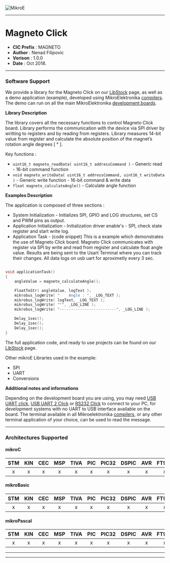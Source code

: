 ![MikroE](http://www.mikroe.com/img/designs/beta/logo_small.png)

---

# Magneto Click

- **CIC Prefix**  : MAGNETO
- **Author**      : Nenad Filipovic
- **Verison**     : 1.0.0
- **Date**        : Oct 2018.

---

### Software Support

We provide a library for the Magneto Click on our [LibStock](https://libstock.mikroe.com/projects/view/1681/magneto-click) 
page, as well as a demo application (example), developed using MikroElektronika 
[compilers](http://shop.mikroe.com/compilers). The demo can run on all the main 
MikroElektronika [development boards](http://shop.mikroe.com/development-boards).

**Library Description**

The library covers all the necessary functions to control Magneto Click board. 
Library performs the communication with the device via SPI driver by writting to registers and by reading from registers.
Library measures 14-bit value from register and calculate the absolute position of the magnet’s rotation angle degrees [ ° ].

Key functions :

- ``` uint16_t magneto_readData( uint16_t addressCommand ) ``` - Generic read - 16-bit command  function
- ``` void magneto_writeData( uint16_t addressCommand, uint16_t writeData ) ``` - Generic write function - 16-bit command & write data
- ``` float magneto_calculateAngle() ``` - Calculate angle function

**Examples Description**

The application is composed of three sections :

- System Initialization - Initializes SPI, GPIO and LOG structures, set CS and PWM pins as output.
- Application Initialization - Initialization driver enable's - SPI,
     check state register and start write log.
- Application Task - (code snippet) This is a example which demonstrates the use of Magneto Click board.
     Magneto Click communicates with register via SPI by write and read from register
     and calculate float angle value.
     Results are being sent to the Usart Terminal where you can track their changes.
     All data logs on usb uart for aproximetly every 3 sec.


```.c

void applicationTask()
{
    angleValue = magneto_calculateAngle();

    FloatToStr( angleValue, logText );
    mikrobus_logWrite( "    Angle : ", _LOG_TEXT );
    mikrobus_logWrite( logText, _LOG_TEXT );
    mikrobus_logWrite( "°", _LOG_LINE );
    mikrobus_logWrite( "-------------------------", _LOG_LINE );

    Delay_1sec();
    Delay_1sec();
    Delay_1sec();
}

```



The full application code, and ready to use projects can be found on our 
[LibStock](https://libstock.mikroe.com/projects/view/1681/magneto-click) page.

Other mikroE Libraries used in the example:

- SPI
- UART
- Conversions


**Additional notes and informations**

Depending on the development board you are using, you may need 
[USB UART click](http://shop.mikroe.com/usb-uart-click), 
[USB UART 2 Click](http://shop.mikroe.com/usb-uart-2-click) or 
[RS232 Click](http://shop.mikroe.com/rs232-click) to connect to your PC, for 
development systems with no UART to USB interface available on the board. The 
terminal available in all Mikroelektronika 
[compilers](http://shop.mikroe.com/compilers), or any other terminal application 
of your choice, can be used to read the message.

---
### Architectures Supported

#### mikroC

| STM | KIN | CEC | MSP | TIVA | PIC | PIC32 | DSPIC | AVR | FT90x |
|:-:|:-:|:-:|:-:|:-:|:-:|:-:|:-:|:-:|:-:|
| x | x | x | x | x | x | x | x | x | x |

#### mikroBasic

| STM | KIN | CEC | MSP | TIVA | PIC | PIC32 | DSPIC | AVR | FT90x |
|:-:|:-:|:-:|:-:|:-:|:-:|:-:|:-:|:-:|:-:|
| x | x | x | x | x | x | x | x | x | x |

#### mikroPascal

| STM | KIN | CEC | MSP | TIVA | PIC | PIC32 | DSPIC | AVR | FT90x |
|:-:|:-:|:-:|:-:|:-:|:-:|:-:|:-:|:-:|:-:|
| x | x | x | x | x | x | x | x | x | x |

---
---
